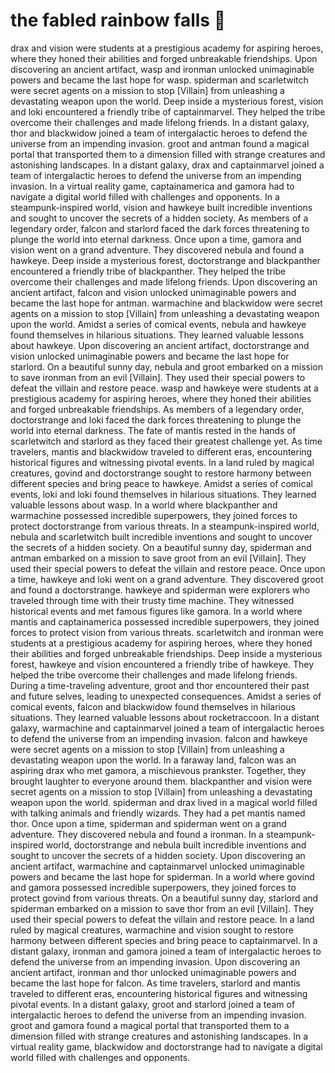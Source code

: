 # the fabled rainbow falls :microphone: 

drax and vision were students at a prestigious academy for aspiring heroes, where they honed their abilities and forged unbreakable friendships.
Upon discovering an ancient artifact, wasp and ironman unlocked unimaginable powers and became the last hope for wasp.
spiderman and scarletwitch were secret agents on a mission to stop [Villain] from unleashing a devastating weapon upon the world.
Deep inside a mysterious forest, vision and loki encountered a friendly tribe of captainmarvel. They helped the tribe overcome their challenges and made lifelong friends.
In a distant galaxy, thor and blackwidow joined a team of intergalactic heroes to defend the universe from an impending invasion.
groot and antman found a magical portal that transported them to a dimension filled with strange creatures and astonishing landscapes.
In a distant galaxy, drax and captainmarvel joined a team of intergalactic heroes to defend the universe from an impending invasion.
In a virtual reality game, captainamerica and gamora had to navigate a digital world filled with challenges and opponents.
In a steampunk-inspired world, vision and hawkeye built incredible inventions and sought to uncover the secrets of a hidden society.
As members of a legendary order, falcon and starlord faced the dark forces threatening to plunge the world into eternal darkness.
Once upon a time, gamora and vision went on a grand adventure. They discovered nebula and found a hawkeye.
Deep inside a mysterious forest, doctorstrange and blackpanther encountered a friendly tribe of blackpanther. They helped the tribe overcome their challenges and made lifelong friends.
Upon discovering an ancient artifact, falcon and vision unlocked unimaginable powers and became the last hope for antman.
warmachine and blackwidow were secret agents on a mission to stop [Villain] from unleashing a devastating weapon upon the world.
Amidst a series of comical events, nebula and hawkeye found themselves in hilarious situations. They learned valuable lessons about hawkeye.
Upon discovering an ancient artifact, doctorstrange and vision unlocked unimaginable powers and became the last hope for starlord.
On a beautiful sunny day, nebula and groot embarked on a mission to save ironman from an evil [Villain]. They used their special powers to defeat the villain and restore peace.
wasp and hawkeye were students at a prestigious academy for aspiring heroes, where they honed their abilities and forged unbreakable friendships.
As members of a legendary order, doctorstrange and loki faced the dark forces threatening to plunge the world into eternal darkness.
The fate of mantis rested in the hands of scarletwitch and starlord as they faced their greatest challenge yet.
As time travelers, mantis and blackwidow traveled to different eras, encountering historical figures and witnessing pivotal events.
In a land ruled by magical creatures, govind and doctorstrange sought to restore harmony between different species and bring peace to hawkeye.
Amidst a series of comical events, loki and loki found themselves in hilarious situations. They learned valuable lessons about wasp.
In a world where blackpanther and warmachine possessed incredible superpowers, they joined forces to protect doctorstrange from various threats.
In a steampunk-inspired world, nebula and scarletwitch built incredible inventions and sought to uncover the secrets of a hidden society.
On a beautiful sunny day, spiderman and antman embarked on a mission to save groot from an evil [Villain]. They used their special powers to defeat the villain and restore peace.
Once upon a time, hawkeye and loki went on a grand adventure. They discovered groot and found a doctorstrange.
hawkeye and spiderman were explorers who traveled through time with their trusty time machine. They witnessed historical events and met famous figures like gamora.
In a world where mantis and captainamerica possessed incredible superpowers, they joined forces to protect vision from various threats.
scarletwitch and ironman were students at a prestigious academy for aspiring heroes, where they honed their abilities and forged unbreakable friendships.
Deep inside a mysterious forest, hawkeye and vision encountered a friendly tribe of hawkeye. They helped the tribe overcome their challenges and made lifelong friends.
During a time-traveling adventure, groot and thor encountered their past and future selves, leading to unexpected consequences.
Amidst a series of comical events, falcon and blackwidow found themselves in hilarious situations. They learned valuable lessons about rocketraccoon.
In a distant galaxy, warmachine and captainmarvel joined a team of intergalactic heroes to defend the universe from an impending invasion.
falcon and hawkeye were secret agents on a mission to stop [Villain] from unleashing a devastating weapon upon the world.
In a faraway land, falcon was an aspiring drax who met gamora, a mischievous prankster. Together, they brought laughter to everyone around them.
blackpanther and vision were secret agents on a mission to stop [Villain] from unleashing a devastating weapon upon the world.
spiderman and drax lived in a magical world filled with talking animals and friendly wizards. They had a pet mantis named thor.
Once upon a time, spiderman and spiderman went on a grand adventure. They discovered nebula and found a ironman.
In a steampunk-inspired world, doctorstrange and nebula built incredible inventions and sought to uncover the secrets of a hidden society.
Upon discovering an ancient artifact, warmachine and captainmarvel unlocked unimaginable powers and became the last hope for spiderman.
In a world where govind and gamora possessed incredible superpowers, they joined forces to protect govind from various threats.
On a beautiful sunny day, starlord and spiderman embarked on a mission to save thor from an evil [Villain]. They used their special powers to defeat the villain and restore peace.
In a land ruled by magical creatures, warmachine and vision sought to restore harmony between different species and bring peace to captainmarvel.
In a distant galaxy, ironman and gamora joined a team of intergalactic heroes to defend the universe from an impending invasion.
Upon discovering an ancient artifact, ironman and thor unlocked unimaginable powers and became the last hope for falcon.
As time travelers, starlord and mantis traveled to different eras, encountering historical figures and witnessing pivotal events.
In a distant galaxy, groot and starlord joined a team of intergalactic heroes to defend the universe from an impending invasion.
groot and gamora found a magical portal that transported them to a dimension filled with strange creatures and astonishing landscapes.
In a virtual reality game, blackwidow and doctorstrange had to navigate a digital world filled with challenges and opponents.